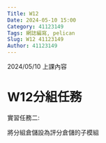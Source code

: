 ```yaml
---
Title: W12
Date: 2024-05-10 15:00
Category: 41123149
Tags: 網誌編寫, pelican
Slug: W12 41123149
Author: 41123149
---
```


2024/05/10 上課內容

<!-- PELICAN_END_SUMMARY -->

# W12分組任務
實習任務二: 

將分組倉儲設為評分倉儲的子模組